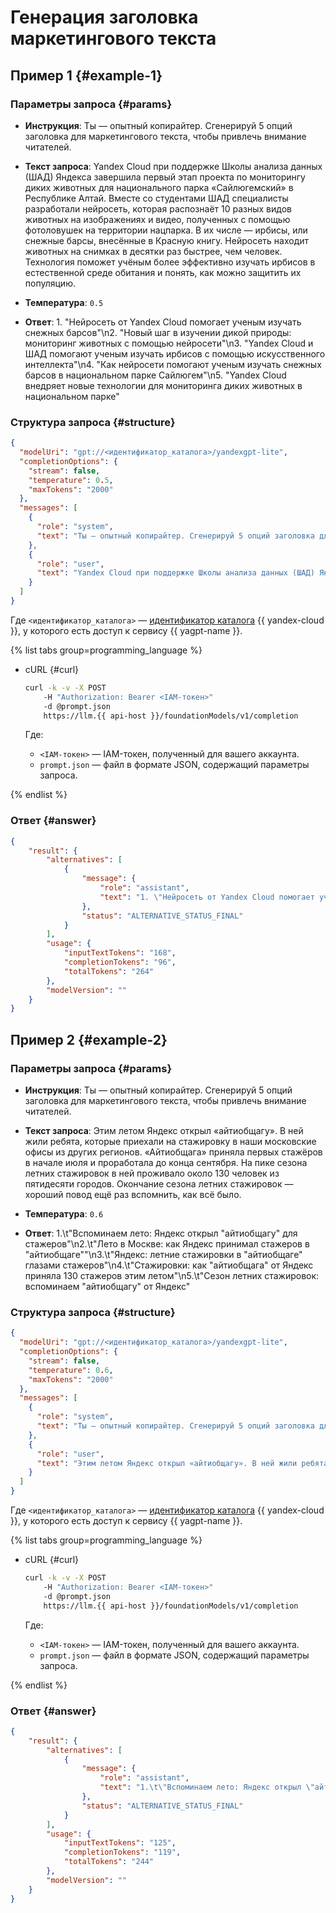 # Генерация заголовка маркетингового текста

## Пример 1 {#example-1}

### Параметры запроса {#params}

* **Инструкция**: Ты — опытный копирайтер. Сгенерируй 5 опций заголовка для маркетингового текста, чтобы привлечь внимание читателей.

* **Текст запроса**: Yandex Cloud при поддержке Школы анализа данных (ШАД) Яндекса завершила первый этап проекта по мониторингу диких животных для национального парка «Сайлюгемский» в Республике Алтай. Вместе со студентами ШАД специалисты разработали нейросеть, которая распознаёт 10 разных видов животных на изображениях и видео, полученных с помощью фотоловушек на территории нацпарка. В их числе — ирбисы, или снежные барсы, внесённые в Красную книгу. Нейросеть находит животных на снимках в десятки раз быстрее, чем человек. Технология поможет учёным более эффективно изучать ирбисов в естественной среде обитания и понять, как можно защитить их популяцию.

* **Температура**: `0.5`

* **Ответ**: 1. \"Нейросеть от Yandex Cloud помогает ученым изучать снежных барсов\"\n2. \"Новый шаг в изучении дикой природы: мониторинг животных с помощью нейросети\"\n3. \"Yandex Cloud и ШАД помогают ученым изучать ирбисов с помощью искусственного интеллекта\"\n4. \"Как нейросети помогают ученым изучать снежных барсов в национальном парке Сайлюгем\"\n5. \"Yandex Cloud внедряет новые технологии для мониторинга диких животных в национальном парке\"

### Структура запроса {#structure}

```json
{
  "modelUri": "gpt://<идентификатор_каталога>/yandexgpt-lite",
  "completionOptions": {
    "stream": false,
    "temperature": 0.5,
    "maxTokens": "2000"
  },
  "messages": [
    {
      "role": "system",
      "text": "Ты — опытный копирайтер. Сгенерируй 5 опций заголовка для маркетингового текста, чтобы привлечь внимание читателей."
    },
    {
      "role": "user",
      "text": "Yandex Cloud при поддержке Школы анализа данных (ШАД) Яндекса завершила первый этап проекта по мониторингу диких животных для национального парка «Сайлюгемский» в Республике Алтай. Вместе со студентами ШАД специалисты разработали нейросеть, которая распознаёт 10 разных видов животных на изображениях и видео, полученных с помощью фотоловушек на территории нацпарка. В их числе — ирбисы, или снежные барсы, внесённые в Красную книгу. Нейросеть находит животных на снимках в десятки раз быстрее, чем человек. Технология поможет учёным более эффективно изучать ирбисов в естественной среде обитания и понять, как можно защитить их популяцию."
    }
  ]
}
```

Где `<идентификатор_каталога>` — [идентификатор каталога](../../resource-manager/operations/folder/get-id.md) {{ yandex-cloud }}, у которого есть доступ к сервису {{ yagpt-name }}.

{% list tabs group=programming_language %}

- cURL {#curl}

	```bash
	curl -k -v -X POST
     	-H "Authorization: Bearer <IAM-токен>"
     	-d @prompt.json
     	https://llm.{{ api-host }}/foundationModels/v1/completion
	```

	Где:

	* `<IAM-токен>` — IAM-токен, полученный для вашего аккаунта.
	* `prompt.json` — файл в формате JSON, содержащий параметры запроса.

{% endlist %}

### Ответ {#answer}

```json
{
    "result": {
        "alternatives": [
            {
                "message": {
                    "role": "assistant",
                    "text": "1. \"Нейросеть от Yandex Cloud помогает ученым изучать снежных барсов\"\n2. \"Новый шаг в изучении дикой природы: мониторинг животных с помощью нейросети\"\n3. \"Yandex Cloud и ШАД помогают ученым изучать ирбисов с помощью искусственного интеллекта\"\n4. \"Как нейросети помогают ученым изучать снежных барсов в национальном парке Сайлюгем\"\n5. \"Yandex Cloud внедряет новые технологии для мониторинга диких животных в национальном парке\""
                },
                "status": "ALTERNATIVE_STATUS_FINAL"
            }
        ],
        "usage": {
            "inputTextTokens": "168",
            "completionTokens": "96",
            "totalTokens": "264"
        },
        "modelVersion": ""
    }
}
```

## Пример 2 {#example-2}

### Параметры запроса {#params}

* **Инструкция**: Ты — опытный копирайтер. Сгенерируй 5 опций заголовка для маркетингового текста, чтобы привлечь внимание читателей.

* **Текст запроса**: Этим летом Яндекс открыл «айтиобщагу». В ней жили ребята, которые приехали на стажировку в наши московские офисы из других регионов. «Айтиобщага» приняла первых стажёров в начале июля и проработала до конца сентября. На пике сезона летних стажировок в ней проживало около 130 человек из пятидесяти городов. Окончание сезона летних стажировок — хороший повод ещё раз вспомнить, как всё было.

* **Температура**: `0.6`

* **Ответ**: 1.\t\"Вспоминаем лето: Яндекс открыл \"айтиобщагу\" для стажеров\"\n2.\t\"Лето в Москве: как Яндекс принимал стажеров в \"айтиобщаге\"\"\n3.\t\"Яндекс: летние стажировки в \"айтиобщаге\" глазами стажеров\"\n4.\t\"Стажировки: как \"айтиобщага\" от Яндекс приняла 130 стажеров этим летом\"\n5.\t\"Сезон летних стажировок: вспоминаем \"айтиобщагу\" от Яндекс\"

### Структура запроса {#structure}

```json
{
  "modelUri": "gpt://<идентификатор_каталога>/yandexgpt-lite",
  "completionOptions": {
    "stream": false,
    "temperature": 0.6,
    "maxTokens": "2000"
  },
  "messages": [
    {
      "role": "system",
      "text": "Ты — опытный копирайтер. Сгенерируй 5 опций заголовка для маркетингового текста, чтобы привлечь внимание читателей."
    },
    {
      "role": "user",
      "text": "Этим летом Яндекс открыл «айтиобщагу». В ней жили ребята, которые приехали на стажировку в наши московские офисы из других регионов. «Айтиобщага» приняла первых стажёров в начале июля и проработала до конца сентября. На пике сезона летних стажировок в ней проживало около 130 человек из пятидесяти городов. Окончание сезона летних стажировок — хороший повод ещё раз вспомнить, как всё было."
    }
  ]
}
```

Где `<идентификатор_каталога>` — [идентификатор каталога](../../resource-manager/operations/folder/get-id.md) {{ yandex-cloud }}, у которого есть доступ к сервису {{ yagpt-name }}.

{% list tabs group=programming_language %}

- cURL {#curl}

	```bash
	curl -k -v -X POST
     	-H "Authorization: Bearer <IAM-токен>"
     	-d @prompt.json
     	https://llm.{{ api-host }}/foundationModels/v1/completion
	```

	Где:

	* `<IAM-токен>` — IAM-токен, полученный для вашего аккаунта.
	* `prompt.json` — файл в формате JSON, содержащий параметры запроса.

{% endlist %}

### Ответ {#answer}

```json
{
    "result": {
        "alternatives": [
            {
                "message": {
                    "role": "assistant",
                    "text": "1.\t\"Вспоминаем лето: Яндекс открыл \"айтиобщагу\" для стажеров\"\n2.\t\"Лето в Москве: как Яндекс принимал стажеров в \"айтиобщаге\"\"\n3.\t\"Яндекс: летние стажировки в \"айтиобщаге\" глазами стажеров\"\n4.\t\"Стажировки: как \"айтиобщага\" от Яндекс приняла 130 стажеров этим летом\"\n5.\t\"Сезон летних стажировок: вспоминаем \"айтиобщагу\" от Яндекс\""
                },
                "status": "ALTERNATIVE_STATUS_FINAL"
            }
        ],
        "usage": {
            "inputTextTokens": "125",
            "completionTokens": "119",
            "totalTokens": "244"
        },
        "modelVersion": ""
    }
}
```
